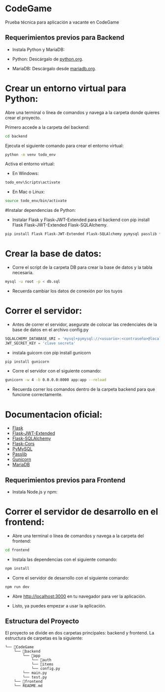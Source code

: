 # CodeGame

Prueba técnica para aplicación a vacante en CodeGame

## Requerimientos previos para Backend

- Instala Python y MariaDB:

- Python: Descárgalo de [python.org](https://python.org).
- MariaDB: Descárgalo desde [mariadb.org](https://mariadb.org).

# Crear un entorno virtual para Python:

Abre una terminal o línea de comandos y navega a la carpeta donde quieres crear el proyecto.

Primero accede a la carpeta del backend:

```bash
cd backend
```
Ejecuta el siguiente comando para crear el entorno virtual:

```bash
python -m venv todo_env
```

Activa el entorno virtual:

 - En Windows: 
 ```bash
 todo_env\Scripts\activate
 ```
 - En Mac o Linux: 
 ```bash
 source todo_env/bin/activate
 ```

#Instalar dependencias de Python:

- Instalar Flask y Flask-JWT-Extended para el backend con pip install Flask Flask-JWT-Extended Flask-SQLAlchemy.

```bash
pip install Flask Flask-JWT-Extended Flask-SQLAlchemy pymysql passlib flask-cors
```

# Crear la base de datos:

- Corre el script de la carpeta DB para crear la base de datos y la tabla necesaria.

```bash
mysql -u root -p < db.sql
```
- Recuerda cambiar los datos de conexión por los tuyos


# Correr el servidor:

- Antes de correr el servidor, asegurate de colocar las credenciales de la base de datos en el archivo config.py

```python
SQLALCHEMY_DATABASE_URI = 'mysql+pymysql://<usuario>:<contraseña>@localhost/<nombre de la base de datos>'
JWT_SECRET_KEY = 'clave secreta'
```


- instala guicorn con pip install gunicorn

```bash
pip install gunicorn
```

- Corre el servidor con el siguiente comando:

```bash
gunicorn -w 4 -b 0.0.0.0:8000 app:app --reload
```

- Recuerda correr los comandos dentro de la carpeta backend para que funcione correctamente.

# Documentacion oficial:

- [Flask](https://flask.palletsprojects.com/en/stable/)
- [Flask-JWT-Extended](https://flask-jwt-extended.readthedocs.io/en/stable/)
- [Flask-SQLAlchemy](https://flask-sqlalchemy.palletsprojects.com/en/2.x/)
- [Flask-Cors](https://flask-cors.readthedocs.io/en/latest/)
- [PyMySQL](https://pymysql.readthedocs.io/en/latest/)
- [Passlib](https://passlib.readthedocs.io/en/stable/)
- [Gunicorn](https://gunicorn.org/)
- [MariaDB](https://mariadb.org/)



## Requerimientos previos para Frontend

- Instala Node.js y npm:

# Correr el servidor de desarrollo en el frontend:

- Abre una terminal o línea de comandos y navega a la carpeta del frontend:

```bash 
cd frontend
```

- Instala las dependencias con el siguiente comando:

```bash
npm install
```

- Corre el servidor de desarrollo con el siguiente comando:

```bash
npm run dev
```

- Abre [http://localhost:3000](http://localhost:3000) en tu navegador para ver la aplicación.

- Listo, ya puedes empezar a usar la aplicación.

## Estructura del Proyecto

El proyecto se divide en dos carpetas principales: backend y frontend. La estructura de carpetas es la siguiente:

```
└── 📁CodeGame
    └── 📁backend
        └── 📁app
            └── 📁auth
            └── 📁items
            └── config.py
        └── main.py
        └── test.py
    └── 📁frontend
    └── README.md
```
